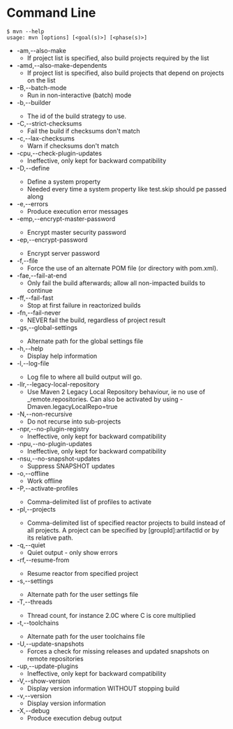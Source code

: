 # Command Line

	$ mvn --help
	usage: mvn [options] [<goal(s)>] [<phase(s)>]

* -am,--also-make
	* If project list is specified, also build projects required by the list
* -amd,--also-make-dependents
	* If project list is specified, also build projects that depend on projects on the list
* -B,--batch-mode
	* Run in non-interactive (batch) mode
* -b,--builder <arg>
	* The id of the build strategy to use.
* -C,--strict-checksums
	* Fail the build if checksums don't match
* -c,--lax-checksums
	* Warn if checksums don't match
* -cpu,--check-plugin-updates
	* Ineffective, only kept for backward compatibility
* -D,--define <arg>
	* Define a system property
	* Needed every time a system property like test.skip should pe passed along
* -e,--errors
	* Produce execution error messages
* -emp,--encrypt-master-password <arg>
	* Encrypt master security password
* -ep,--encrypt-password <arg>
	* Encrypt server password
* -f,--file 
	* Force the use of an alternate POM 	file (or directory with pom.xml).
* -fae,--fail-at-end
	* Only fail the build afterwards; allow all non-impacted builds to continue
* -ff,--fail-fast
	* Stop at first failure in reactorized builds
* -fn,--fail-never
	* NEVER fail the build, regardless of project result
* -gs,--global-settings <arg>
	* Alternate path for the global settings file
* -h,--help
	* Display help information
* -l,--log-file <arg>
	* Log file to where all build output will go.
* -llr,--legacy-local-repository
	* Use Maven 2 Legacy Local Repository behaviour, ie no use of _remote.repositories. Can also be activated by using -Dmaven.legacyLocalRepo=true</td>
* -N,--non-recursive
	* Do not recurse into sub-projects
* -npr,--no-plugin-registry
	* Ineffective, only kept for backward compatibility
* -npu,--no-plugin-updates
	* Ineffective, only kept for backward compatibility
* -nsu,--no-snapshot-updates
	* Suppress SNAPSHOT updates
* -o,--offline
	* Work offline
* -P,--activate-profiles <arg>
	* Comma-delimited list of profiles to activate
* -pl,--projects <arg>
	* Comma-delimited list of specified reactor projects to build instead of all projects. A project can be specified by [groupId]:artifactId or by its relative path.
* -q,--quiet
	* Quiet output - only show errors
* -rf,--resume-from <arg>
	* Resume reactor from specified project
* -s,--settings <arg>
	* Alternate path for the user settings file
* -T,--threads <arg>
	* Thread count, for instance 2.0C where C is core multiplied
* -t,--toolchains <arg>
	* Alternate path for the user toolchains file
* -U,--update-snapshots
	* Forces a check for missing releases and updated snapshots on remote repositories
* -up,--update-plugins               	
	* Ineffective, only kept for backward compatibility
* -V,--show-version                  	
	* Display version information WITHOUT stopping build
* -v,--version                       	
	* Display version information
* -X,--debug
	* Produce execution debug output



